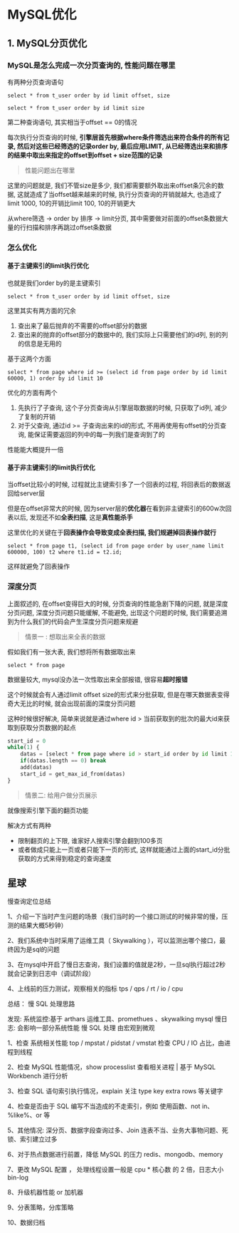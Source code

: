 # MySQL优化

## 1. MySQL分页优化

### MySQL是怎么完成一次分页查询的, 性能问题在哪里

有两种分页查询语句

```mysql
select * from t_user order by id limit offset, size
```

```mysql
select * from t_user order by id limit size
```

第二种查询语句, 其实相当于offset == 0的情况

每次执行分页查询的时候, **引擎层首先根据where条件筛选出来符合条件的所有记录, 然后对这些已经筛选的记录order by, 最后应用LIMIT, 从已经筛选出来和排序的结果中取出来指定的offset到offset + size范围的记录**

> 性能问题出在哪里

这里的问题就是, 我们不管size是多少, 我们都需要额外取出来offset条冗余的数据, 这就造成了当offset越来越来的时候, 执行分页查询的开销就越大, 也造成了 limit 1000, 10的开销比limit 100, 10的开销更大

从where筛选 -> order by 排序 -> limit分页, 其中需要做对前面的offset条数据大量的行扫描和排序再跳过offset条数据

### 怎么优化

#### 基于主键索引的limit执行优化

也就是我们order by的是主键索引

```mysql
select * from t_user order by id limit offset, size
```

这里其实有两方面的冗余

1. 查出来了最后抛弃的不需要的offset部分的数据
2. 查出来的抛弃的offset部分的数据中的, 我们实际上只需要他们的id列, 别的列的信息是无用的

基于这两个方面

```mysql
select * from page where id >= (select id from page order by id limit 60000, 1) order by id limit 10
```

优化的方面有两个

1. 先执行了子查询, 这个子分页查询从引擎层取数据的时候, 只获取了id列, 减少了复制的开销
2. 对于父查询, 通过id >= 子查询出来的id的形式, 不用再使用有offset的分页查询, 能保证需要返回的列中的每一列我们是查询到了的

性能能大概提升一倍

#### 基于非主键索引的limit执行优化

当offset比较小的时候, 过程就比主键索引多了一个回表的过程, 将回表后的数据返回给server层

但是在offset非常大的时候, 因为server层的**优化器**在看到非主键索引的600w次回表以后, 发现还不如**全表扫描**, 这是**真性能杀手**

这里优化的关键在于**回表操作会导致变成全表扫描, 我们规避掉回表操作就行**

```mysql
select * from page t1, (select id from page order by user_name limit 600000, 100) t2 where t1.id = t2.id;
```

这样就避免了回表操作

### 深度分页

上面叙述的, 在offset变得巨大的时候, 分页查询的性能急剧下降的问题, 就是深度分页问题, 深度分页问题只能缓解, 不能避免, 出现这个问题的时候, 我们需要追溯到为什么我们的代码会产生深度分页问题来规避

> 情景一 : 想取出来全表的数据

假如我们有一张大表, 我们想将所有数据取出来

```mysql
select * from page
```

数据量较大, mysql没办法一次性取出来全部报错, 很容易**超时报错**

这个时候就会有人通过limit offset size的形式来分批获取, 但是在哪天数据表变得奇大无比的时候, 就会出现前面的深度分页问题

这种时候很好解决, 简单来说就是通过where id > 当前获取到的批次的最大id来获取到获取分页数据的起点

```python
start_id = 0
while(1) {
    datas = [select * from page where id > start_id order by id limit 100];
    if(datas.length == 0) break
    add(datas)
    start_id = get_max_id_from(datas)
}
```

> 情景二: 给用户做分页展示

就像搜索引擎下面的翻页功能

解决方式有两种

- 限制翻页的上下限, 谁家好人搜索引擎会翻到100多页
- 或者做成只能上一页或者只能下一页的形式, 这样就能通过上面的start_id分批获取的方式来得到稳定的查询速度





## 星球

慢查询定位总结

1、介绍一下当时产生问题的场景（我们当时的一个接口测试的时候非常的慢，压测的结果大概5秒钟） 

2、我们系统中当时采用了运维工具（ Skywalking ），可以监测出哪个接口，最终因为是sql的问题 

3、在mysql中开启了慢日志查询，我们设置的值就是2秒，一旦sql执行超过2秒就会记录到日志中（调试阶段）

 4、上线前的压力测试，观察相关的指标 tps / qps / rt / io / cpu  

总结： 慢 SQL 处理思路  

发现: 系统监控:基于 arthars 运维工具、promethues 、skywalking  mysql 慢日志: 会影响一部分系统性能 慢 SQL 处理 由宏观到微观 

1、检查 系统相关性能 top / mpstat / pidstat / vmstat 检查 CPU / IO 占比，由进程到线程 

2、检查 MySQL 性能情况，show processlist 查看相关进程 | 基于 MySQL Workbench 进行分析 

3、检查 SQL 语句索引执行情况，explain 关注 type key extra rows 等关键字 

4、检查是否由于 SQL 编写不当造成的不走索引，例如 使用函数、not in、%like%、or 等 

5、其他情况: 深分页、数据字段查询过多、Join 连表不当、业务大事物问题、死锁、索引建立过多 

6、对于热点数据进行前置，降低 MySQL 的压力 redis、mongodb、memory 

7、更改 MySQL 配置 ， 处理线程设置一般是 cpu * 核心数 的 2 倍，日志大小 bin-log 

 8、升级机器性能 or 加机器 

9、分表策略，分库策略 

10、数据归档